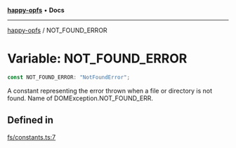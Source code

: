 [**happy-opfs**](../README.md) • **Docs**

***

[happy-opfs](../README.md) / NOT\_FOUND\_ERROR

# Variable: NOT\_FOUND\_ERROR

```ts
const NOT_FOUND_ERROR: "NotFoundError";
```

A constant representing the error thrown when a file or directory is not found.
Name of DOMException.NOT_FOUND_ERR.

## Defined in

[fs/constants.ts:7](https://github.com/JiangJie/happy-opfs/blob/e9fb685299dadc4e6e669ad2019dbf147a8f564a/src/fs/constants.ts#L7)
